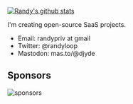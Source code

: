 [![Randy's github stats](https://github-readme-stats.vercel.app/api?username=djyde)](https://github.com/anuraghazra/github-readme-stats)

I'm creating open-source SaaS projects.

- Email: randypriv at gmail
- Twitter: @randyloop
- Mastodon: <a rel="me">mas.to/@djyde</a>

## Sponsors

![sponsors](https://randysponsors.vercel.app/sponsors.svg)
